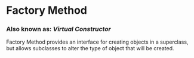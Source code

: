 # Factory Method
### Also known as: _Virtual Constructor_
Factory Method provides an interface for creating objects in a superclass, but allows subclasses to alter the type of object that will  be created.